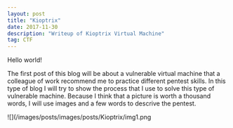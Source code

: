 ```yaml
---
layout: post
title: "Kioptrix"
date: 2017-11-30 
description: "Writeup of Kioptrix Virtual Machine"
tag: CTF
---   
```


Hello world!

The first post of this blog will be about a vulnerable virtual machine that a colleague of work recommend me to practice different pentest skills. In this type of blog I will try to show the process that I use to solve this type of vulnerable machine. Because I think that a picture is worth a thousand words, I will use images and a few words to descrive the pentest.

![](/images/posts/images/posts/Kioptrix/img1.png